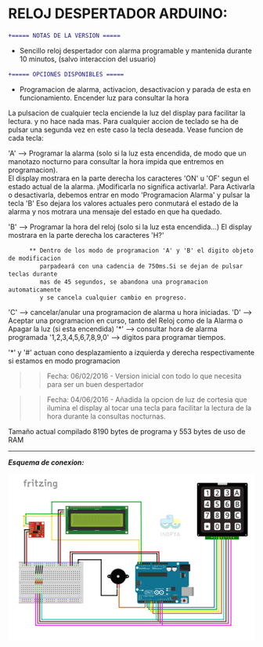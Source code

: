 # RELOJ DESPERTADOR ARDUINO:

     
```diff
+===== NOTAS DE LA VERSION =====
```	  
 - Sencillo reloj despertador con alarma programable y mantenida durante 10 minutos, (salvo interaccion del usuario)


```diff
+===== OPCIONES DISPONIBLES ===== 
```	

 - Programacion de alarma, activacion, desactivacion y parada de esta en funcionamiento. Encender luz para consultar la hora
 
  La pulsacion de cualquier tecla enciende la luz del display para facilitar la lectura.
  y no hace nada mas. Para cualquier accion de teclado se ha de pulsar una segunda vez 
  en este caso la tecla deseada. 
  Vease funcion de cada tecla:
  
  'A' --> Programar la alarma (solo si la luz esta encendida, de modo que un manotazo nocturno para consultar la hora
          impida que entremos en programacion).            
          El display mostrara en la parte derecha los caracteres 'ON' u 'OF' 
          segun el estado actual de la alarma. ¡Modificarla no significa activarla!.
          Para Activarla o desactivarla, debemos entrar en modo 'Programacion Alarma' y pulsar la tecla 'B'
          Eso dejara los valores actuales pero conmutará el estado de la alarma y nos motrara una mensaje 
          del estado en que ha quedado.

  'B' --> Programar la hora del reloj (solo si la luz esta encendida...)
          El display mostrara en la parte derecha los caracteres 'H?'

          ** Dentro de los modo de programacion 'A' y 'B' el digito objeto de modificacion 
             parpadeará con una cadencia de 750ms.Si se dejan de pulsar teclas durante 
             mas de 45 segundos, se abandona una programacion automaticamente 
             y se cancela cualquier cambio en progreso.
          
  'C' --> cancelar/anular una programacion de alarma u hora iniciadas.
  'D' --> Aceptar una programacion en curso, tanto del Reloj como de la Alarma o Apagar la luz (si esta encendida)
  '*' --> consultar hora de alarma programada 
  '1,2,3,4,5,6,7,8,9,0' --> digitos para programar tiempos.
  
  '*' y '#' actuan cono desplazamiento a izquierda y derecha respectivamente si estamos en modo programacion
 
   
   >> Fecha: 06/02/2016 
      - Version inicial con todo lo que necesita para ser un buen despertador 
    
   >> Fecha: 04/06/2016 
      - Añadida la opcion de luz de cortesia que ilumina el display al tocar una tecla 
        para facilitar la lectura de la hora durante la consultas nocturnas.
 

   
   Tamaño actual compilado 8190 bytes de programa y 553 bytes de uso de RAM



***
***Esquema de conexion:***


![](./imagenes/esquema_reloj_despertador_arduino.png)

